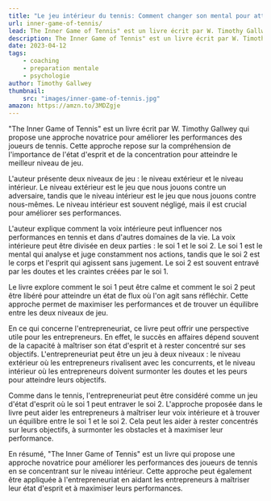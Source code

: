 ```yaml
---
title: "Le jeu intérieur du tennis: Comment changer son mental pour atteindre l'excellence"
url: inner-game-of-tennis/
lead: The Inner Game of Tennis" est un livre écrit par W. Timothy Gallwey qui propose une approche novatrice pour améliorer les performances des joueurs de tennis.
description: The Inner Game of Tennis" est un livre écrit par W. Timothy Gallwey qui propose une approche novatrice pour améliorer les performances des joueurs de tennis.
date: 2023-04-12
tags:
    - coaching
    - preparation mentale
    - psychologie
author: Timothy Gallwey
thumbnail: 
    src: "images/inner-game-of-tennis.jpg"
amazon: https://amzn.to/3MDZgje
---
```

"The Inner Game of Tennis" est un livre écrit par W. Timothy Gallwey qui propose une approche novatrice pour améliorer les performances des joueurs de tennis. Cette approche repose sur la compréhension de l'importance de l'état d'esprit et de la concentration pour atteindre le meilleur niveau de jeu.

L'auteur présente deux niveaux de jeu : le niveau extérieur et le niveau intérieur. Le niveau extérieur est le jeu que nous jouons contre un adversaire, tandis que le niveau intérieur est le jeu que nous jouons contre nous-mêmes. Le niveau intérieur est souvent négligé, mais il est crucial pour améliorer ses performances.

L'auteur explique comment la voix intérieure peut influencer nos performances en tennis et dans d'autres domaines de la vie. La voix intérieure peut être divisée en deux parties : le soi 1 et le soi 2. Le soi 1 est le mental qui analyse et juge constamment nos actions, tandis que le soi 2 est le corps et l'esprit qui agissent sans jugement. Le soi 2 est souvent entravé par les doutes et les craintes créées par le soi 1.

Le livre explore comment le soi 1 peut être calme et comment le soi 2 peut être libéré pour atteindre un état de flux où l'on agit sans réfléchir. Cette approche permet de maximiser les performances et de trouver un équilibre entre les deux niveaux de jeu.

En ce qui concerne l'entrepreneuriat, ce livre peut offrir une perspective utile pour les entrepreneurs. En effet, le succès en affaires dépend souvent de la capacité à maîtriser son état d'esprit et à rester concentré sur ses objectifs. L'entrepreneuriat peut être un jeu à deux niveaux : le niveau extérieur où les entrepreneurs rivalisent avec les concurrents, et le niveau intérieur où les entrepreneurs doivent surmonter les doutes et les peurs pour atteindre leurs objectifs.

Comme dans le tennis, l'entrepreneuriat peut être considéré comme un jeu d'état d'esprit où le soi 1 peut entraver le soi 2. L'approche proposée dans le livre peut aider les entrepreneurs à maîtriser leur voix intérieure et à trouver un équilibre entre le soi 1 et le soi 2. Cela peut les aider à rester concentrés sur leurs objectifs, à surmonter les obstacles et à maximiser leur performance.

En résumé, "The Inner Game of Tennis" est un livre qui propose une approche novatrice pour améliorer les performances des joueurs de tennis en se concentrant sur le niveau intérieur. Cette approche peut également être appliquée à l'entrepreneuriat en aidant les entrepreneurs à maîtriser leur état d'esprit et à maximiser leurs performances.
